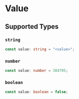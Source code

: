 # Value


## Supported Types

### `string`

```typescript
const value: string = "<value>";
```

### `number`

```typescript
const value: number = 384705;
```

### `boolean`

```typescript
const value: boolean = false;
```

